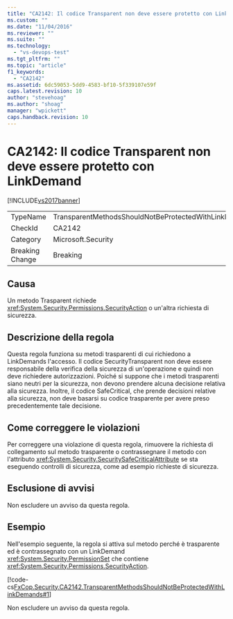 ```yaml
---
title: "CA2142: Il codice Transparent non deve essere protetto con LinkDemand | Microsoft Docs"
ms.custom: ""
ms.date: "11/04/2016"
ms.reviewer: ""
ms.suite: ""
ms.technology: 
  - "vs-devops-test"
ms.tgt_pltfrm: ""
ms.topic: "article"
f1_keywords: 
  - "CA2142"
ms.assetid: 6dc59053-5dd9-4583-bf10-5f339107e59f
caps.latest.revision: 10
author: "stevehoag"
ms.author: "shoag"
manager: "wpickett"
caps.handback.revision: 10
---
```

# CA2142: Il codice Transparent non deve essere protetto con LinkDemand
[!INCLUDE[vs2017banner](../code-quality/includes/vs2017banner.md)]

|||  
|-|-|  
|TypeName|TransparentMethodsShouldNotBeProtectedWithLinkDemands|  
|CheckId|CA2142|  
|Category|Microsoft.Security|  
|Breaking Change|Breaking|  
  
## Causa  
 Un metodo Trasparent richiede <xref:System.Security.Permissions.SecurityAction> o un'altra richiesta di sicurezza.  
  
## Descrizione della regola  
 Questa regola funziona su metodi trasparenti di cui richiedono a LinkDemands l'accesso.  Il codice SecurityTransparent non deve essere responsabile della verifica della sicurezza di un'operazione e quindi non deve richiedere autorizzazioni.  Poiché si suppone che i metodi trasparenti siano neutri per la sicurezza, non devono prendere alcuna decisione relativa alla sicurezza.  Inoltre, il codice SafeCritical, che prende decisioni relative alla sicurezza, non deve basarsi su codice trasparente per avere preso precedentemente tale decisione.  
  
## Come correggere le violazioni  
 Per correggere una violazione di questa regola, rimuovere la richiesta di collegamento sul metodo trasparente o contrassegnare il metodo con l'attributo <xref:System.Security.SecuritySafeCriticalAttribute> se sta eseguendo controlli di sicurezza, come ad esempio richieste di sicurezza.  
  
## Esclusione di avvisi  
 Non escludere un avviso da questa regola.  
  
## Esempio  
 Nell'esempio seguente, la regola si attiva sul metodo perché è trasparente ed è contrassegnato con un LinkDemand <xref:System.Security.PermissionSet> che contiene  <xref:System.Security.Permissions.SecurityAction>.  
  
 [!code-cs[FxCop.Security.CA2142.TransparentMethodsShouldNotBeProtectedWithLinkDemands#1](../code-quality/codesnippet/CSharp/ca2142-transparent-code-should-not-be-protected-with-linkdemands_1.cs)]  
  
 Non escludere un avviso da questa regola.